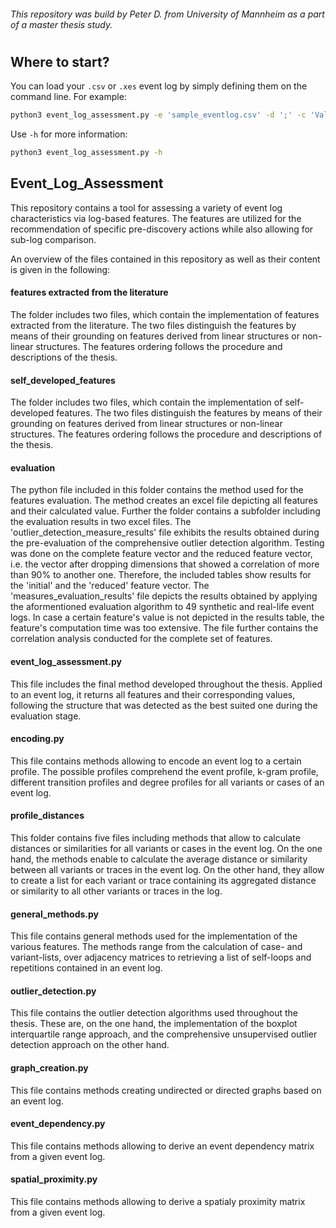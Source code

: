 ###### This repository was build by Peter D. from University of Mannheim as a part of a master thesis study.
#
## Where to start?
You can load your `.csv` or `.xes` event log by simply defining them on the command line. For example: 
   ```bash
   python3 event_log_assessment.py -e 'sample_eventlog.csv' -d ';' -c 'ValueAddedServiceID+BatchID' -a 'Activity_Description' -t 'StartTimeStamp'
   ```

   Use `-h` for more information:

   ```bash
   python3 event_log_assessment.py -h
   ```


## Event_Log_Assessment
This repository contains a tool for assessing a variety of event log characteristics via log-based features. The features are utilized for the recommendation of specific pre-discovery actions while also allowing for sub-log comparison.

An overview of the files contained in this repository as well as their content is given in the following:
   #### features extracted from the literature 
   The folder includes two files, which contain the implementation of features extracted from the literature. The two files distinguish the features by means of their grounding on features derived from linear structures or non-linear structures. The features ordering follows the procedure and descriptions of the thesis.

   #### self_developed_features
   The folder includes two files, which contain the implementation of self-developed features. The two files distinguish the features by means of their grounding on features derived from linear structures or non-linear structures. The features ordering follows the procedure and descriptions of the thesis.

   #### evaluation
   The python file included in this folder contains the method used for the features evaluation. The method creates an excel file depicting all features and their calculated value. Further the folder contains a subfolder including the evaluation results in two excel files. The 'outlier_detection_measure_results' file exhibits the results obtained during the pre-evaluation of the comprehensive outlier detection algorithm. Testing was done on the complete feature vector and the reduced feature vector, i.e. the vector after dropping dimensions that showed a correlation of more than 90% to another one. Therefore, the included tables show results for the 'initial' and the 'reduced' feature vector. The 'measures_evaluation_results' file depicts the results obtained by applying the aformentioned evaluation algorithm to 49 synthetic and real-life event logs. In case a certain feature's value is not depicted in the results table, the feature's computation time was too extensive. The file further contains the correlation analysis conducted for the complete set of features.

   #### event_log_assessment.py
   This file includes the final method developed throughout the thesis. Applied to an event log, it returns all features and their corresponding values, following the structure that was detected as the best suited one during the evaluation stage.

   #### encoding.py
   This file contains methods allowing to encode an event log to a certain profile. The possible profiles comprehend the event profile, k-gram profile, different transition profiles and degree profiles for all variants or cases of an event log.

   #### profile_distances
   This folder contains five files including methods that allow to calculate distances or similarities for all variants or cases in the event log. On the one hand, the methods enable to calculate the average distance or similarity between all variants or traces in the event log. On the other hand, they allow to create a list for each variant or trace containing its aggregated distance or similarity to all other variants or traces in the log.

   #### general_methods.py
   This file contains general methods used for the implementation of the various features. The methods range from the calculation of case- and variant-lists, over adjacency matrices to retrieving a list of self-loops and repetitions contained in an event log.

   #### outlier_detection.py
   This file contains the outlier detection algorithms used throughout the thesis. These are, on the one hand, the implementation of the boxplot interquartile range approach, and the comprehensive unsupervised outlier detection approach on the other hand.

   #### graph_creation.py
   This file contains methods creating undirected or directed graphs based on an event log.

   #### event_dependency.py
   This file contains methods allowing to derive an event dependency matrix from a given event log.

   #### spatial_proximity.py
   This file contains methods allowing to derive a spatialy proximity matrix from a given event log.

